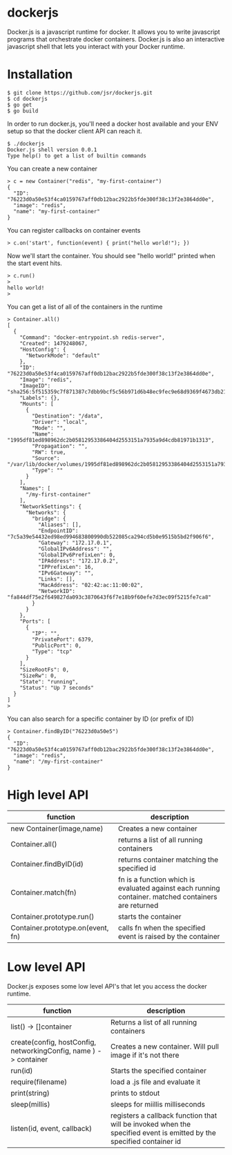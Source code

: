 # dockerjs

Docker.js is a javascript runtime for docker. It allows you to write javascript programs that orchestrate docker containers. Docker.js is also an interactive javascript shell that lets you interact with your Docker runtime. 

# Installation 

```
$ git clone https://github.com/jsr/dockerjs.git
$ cd dockerjs 
$ go get 
$ go build 
```

In order to run docker.js, you'll need a docker host available and your ENV setup so that the docker client API can reach it. 

```
$ ./dockerjs
Docker.js shell version 0.0.1
Type help() to get a list of builtin commands

``` 

You can create a new container 
```
> c = new Container("redis", "my-first-container") 
{
  "ID": "76223d0a50e53f4ca0159767aff0db12bac2922b5fde300f38c13f2e3864dd0e",
  "image": "redis",
  "name": "my-first-container"
}
``` 
You can register callbacks on container events 
``` 
> c.on('start', function(event) { print("hello world!"); })
```
Now we'll start the container. You should see "hello world!" printed when the start event hits. 
```
> c.run()
>
hello world!
>
```
You can get a list of all of the containers in the runtime
```
> Container.all()
[
  {
    "Command": "docker-entrypoint.sh redis-server",
    "Created": 1479248067,
    "HostConfig": {
      "NetworkMode": "default"
    },
    "ID": "76223d0a50e53f4ca0159767aff0db12bac2922b5fde300f38c13f2e3864dd0e",
    "Image": "redis",
    "ImageID": "sha256:5f515359c7f871387c7dbb9bcf5c56b971d6b48ec9fec9e68d9369f4673db218",
    "Labels": {},
    "Mounts": [
      {
        "Destination": "/data",
        "Driver": "local",
        "Mode": "",
        "Name": "1995df81ed898962dc2b05812953386404d2553151a7935a9d4cdb81971b1313",
        "Propagation": "",
        "RW": true,
        "Source": "/var/lib/docker/volumes/1995df81ed898962dc2b05812953386404d2553151a7935a9d4cdb81971b1313/_data",
        "Type": ""
      }
    ],
    "Names": [
      "/my-first-container"
    ],
    "NetworkSettings": {
      "Networks": {
        "bridge": {
          "Aliases": [],
          "EndpointID": "7c5a39e54432ed98ed994683800990db522085ca294cd5b0e9515b5bd2f906f6",
          "Gateway": "172.17.0.1",
          "GlobalIPv6Address": "",
          "GlobalIPv6PrefixLen": 0,
          "IPAddress": "172.17.0.2",
          "IPPrefixLen": 16,
          "IPv6Gateway": "",
          "Links": [],
          "MacAddress": "02:42:ac:11:00:02",
          "NetworkID": "fa844df75e2f649827da093c3870643f6f7e18b9f60efe7d3ec09f5215fe7ca8"
        }
      }
    },
    "Ports": [
      {
        "IP": "",
        "PrivatePort": 6379,
        "PublicPort": 0,
        "Type": "tcp"
      }
    ],
    "SizeRootFs": 0,
    "SizeRw": 0,
    "State": "running",
    "Status": "Up 7 seconds"
  }
]
>
``` 

You can also search for a specific container by ID (or prefix of ID) 
```
> Container.findByID("76223d0a50e5")
{
  "ID": "76223d0a50e53f4ca0159767aff0db12bac2922b5fde300f38c13f2e3864dd0e",
  "image": "redis",
  "name": "/my-first-container"
}
```


# High level API 


function|description
---|---
new Container(image,name) | Creates a new container 
Container.all() | returns a list of all running containers 
Container.findByID(id) | returns container matching the specified id 
Container.match(fn) | fn is a function which is evaluated against each running container. matched containers are returned 
Container.prototype.run() | starts the container 
Container.prototype.on(event, fn) | calls fn when the specified event is raised by the container 


# Low level API 
Docker.js exposes some low level API's that let you access the docker runtime. 

function|description
---|---
list() -> []container |Returns a list of all running containers 
create(config, hostConfig, networkingConfig, name ) -> container | Creates a new container. Will pull image if it's not there 
run(id) | Starts the specified container 
require(filename) | load a .js file and evaluate it 
print(string) | prints to stdout 
sleep(millis) | sleeps for miillis milliseconds 
listen(id, event, callback) | registers a callback function that will be invoked when the specified event is emitted by the specified container id 
